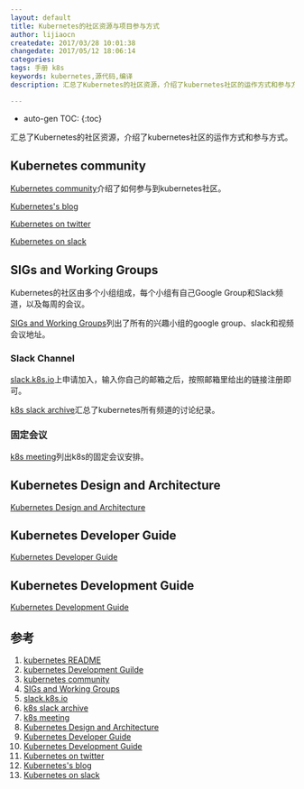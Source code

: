 ```yaml
---
layout: default
title: Kubernetes的社区资源与项目参与方式
author: lijiaocn
createdate: 2017/03/28 10:01:38
changedate: 2017/05/12 18:06:14
categories:
tags: 手册 k8s
keywords: kubernetes,源代码,编译
description: 汇总了Kubernetes的社区资源，介绍了kubernetes社区的运作方式和参与方式。

---
```


* auto-gen TOC:
{:toc}

汇总了Kubernetes的社区资源，介绍了kubernetes社区的运作方式和参与方式。

## Kubernetes community 

[Kubernetes community][3]介绍了如何参与到kubernetes社区。

[Kubernetes's blog][12]

[Kubernetes on twitter][11]

[Kubernetes on slack][13]

## SIGs and Working Groups

Kubernetes的社区由多个小组组成，每个小组有自己Google Group和Slack频道，以及每周的会议。

[SIGs and Working Groups][4]列出了所有的兴趣小组的google group、slack和视频会议地址。

### Slack Channel

[slack.k8s.io][5]上申请加入，输入你自己的邮箱之后，按照邮箱里给出的链接注册即可。

[k8s slack archive][6]汇总了kubernetes所有频道的讨论纪录。

### 固定会议

[k8s meeting][7]列出k8s的固定会议安排。

## Kubernetes Design and Architecture

[Kubernetes Design and Architecture][8]

## Kubernetes Developer Guide 

[Kubernetes Developer Guide][9]

## Kubernetes Development Guide

[Kubernetes Development Guide][10]

## 参考

1. [kubernetes README][1]
2. [kubernetes Development Guilde][2]
3. [kubernetes community][3]
4. [SIGs and Working Groups][4]
5. [slack.k8s.io][5]
6. [k8s slack archive][6]
7. [k8s meeting][7]
8. [Kubernetes Design and Architecture][8]
9. [Kubernetes Developer Guide][9]
10. [Kubernetes Development Guide][10]
11. [Kubernetes on twitter][11]
12. [Kubernetes's blog][12]
13. [Kubernetes on slack][13]

[1]: https://github.com/kubernetes/kubernetes  "kubernetes REAMDME.md" 
[2]: https://github.com/kubernetes/community/blob/master/contributors/devel/development.md "kubernetes development"
[3]: https://github.com/kubernetes/community "kubernetes community"
[4]: https://github.com/kubernetes/community/blob/master/sig-list.md "SIGs and Working Groups"
[5]: http://slack.k8s.io/  "slack.k8s.io"
[6]: https://kubernetes.slackarchive.io "k8s slack archive"
[7]: https://calendar.google.com/calendar/embed?src=cgnt364vd8s86hr2phapfjc6uk%40group.calendar.google.com&ctz=America/Los_Angeles "k8s meeting"
[8]: https://github.com/kubernetes/community/blob/master/contributors/design-proposals/architecture.md "Kubernetes Design and Architecture"
[9]: https://github.com/kubernetes/community/blob/master/contributors/devel/README.md  "Kubernetes Developer Guide"
[10]: https://github.com/kubernetes/community/blob/master/contributors/devel/development.md "Kubernetes Development Guide"
[11]: https://twitter.com/kubernetesio "Kubernetes on twitter"
[12]: http://blog.kubernetes.io/  "Kubernetes's blog"
[13]: http://stackoverflow.com/questions/tagged/kubernetes "Kubernetes on slack"
